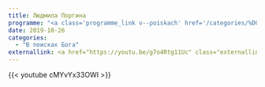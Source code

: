```yaml
---
title: Людмила Поргина
programme: "<a class='programme_link v--poiskach' href='/categories/%D0%B2-%D0%BF%D0%BE%D0%B8%D1%81%D0%BA%D0%B0%D1%85-%D0%B1%D0%BE%D0%B3%D0%B0'>В Поисках Бога</a>"
date: 2019-10-26
categories:
  - "В поисках Бога"
externallink: <a href="https://youtu.be/g7o4Rtg11Uc" class="externallink" target="_blank">Полный выпуск</a>
---
```



{{< youtube cMYvYx33OWI >}}





<!--more-->
